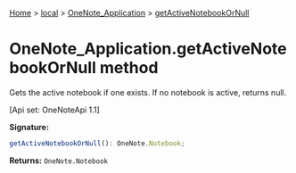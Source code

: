 [Home](./index) &gt; [local](local.md) &gt; [OneNote\_Application](local.onenote_application.md) &gt; [getActiveNotebookOrNull](local.onenote_application.getactivenotebookornull.md)

# OneNote\_Application.getActiveNotebookOrNull method

Gets the active notebook if one exists. If no notebook is active, returns null. 

 \[Api set: OneNoteApi 1.1\]

**Signature:**
```javascript
getActiveNotebookOrNull(): OneNote.Notebook;
```
**Returns:** `OneNote.Notebook`

